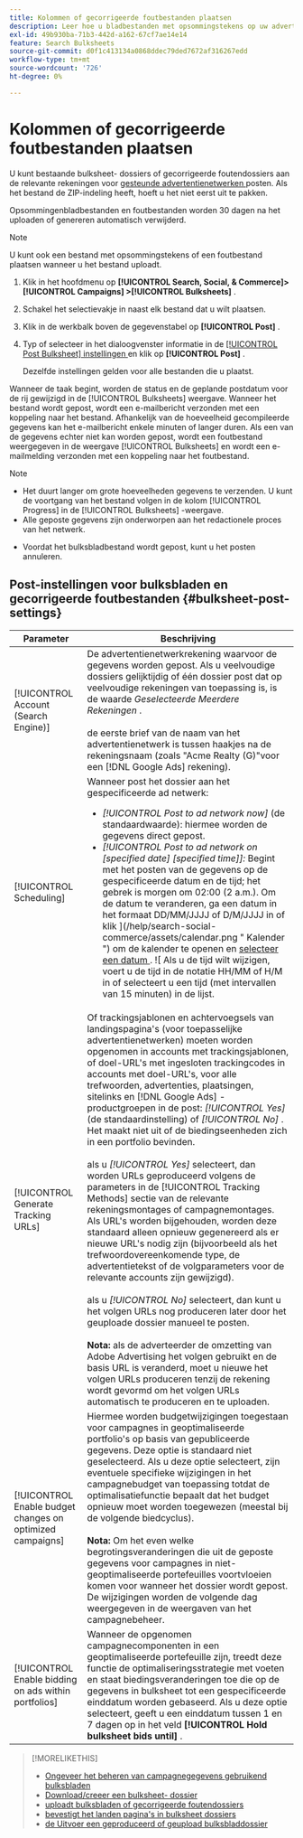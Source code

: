 ```yaml
---
title: Kolommen of gecorrigeerde foutbestanden plaatsen
description: Leer hoe u bladbestanden met opsommingstekens op uw advertentienetwerken kunt plaatsen.
exl-id: 49b930ba-71b3-442d-a162-67cf7ae14e14
feature: Search Bulksheets
source-git-commit: d0f1c413134a0868ddec79ded7672af316267edd
workflow-type: tm+mt
source-wordcount: '726'
ht-degree: 0%

---
```


# Kolommen of gecorrigeerde foutbestanden plaatsen

U kunt bestaande bulksheet- dossiers of gecorrigeerde foutendossiers aan de relevante rekeningen voor [ gesteunde advertentienetwerken ](bulksheet-about.md#bulksheet-functionality-by-network) posten. Als het bestand de ZIP-indeling heeft, hoeft u het niet eerst uit te pakken.

Opsommingenbladbestanden en foutbestanden worden 30 dagen na het uploaden of genereren automatisch verwijderd.

>[!NOTE]
>U kunt ook een bestand met opsommingstekens of een foutbestand plaatsen wanneer u het bestand uploadt.

1. Klik in het hoofdmenu op **[!UICONTROL Search, Social, & Commerce]> [!UICONTROL Campaigns] >[!UICONTROL Bulksheets]** .

1. Schakel het selectievakje in naast elk bestand dat u wilt plaatsen.

1. Klik in de werkbalk boven de gegevenstabel op **[!UICONTROL Post]** .

1. Typ of selecteer in het dialoogvenster informatie in de [[!UICONTROL Post Bulksheet] instellingen ](#bulksheet-post-settings) en klik op **[!UICONTROL Post]** .

   Dezelfde instellingen gelden voor alle bestanden die u plaatst.

Wanneer de taak begint, worden de status en de geplande postdatum voor de rij gewijzigd in de [!UICONTROL Bulksheets] weergave. Wanneer het bestand wordt gepost, wordt een e-mailbericht verzonden met een koppeling naar het bestand. Afhankelijk van de hoeveelheid gecompileerde gegevens kan het e-mailbericht enkele minuten of langer duren. Als een van de gegevens echter niet kan worden gepost, wordt een foutbestand weergegeven in de weergave [!UICONTROL Bulksheets] en wordt een e-mailmelding verzonden met een koppeling naar het foutbestand.

>[!NOTE]
>
>* Het duurt langer om grote hoeveelheden gegevens te verzenden. U kunt de voortgang van het bestand volgen in de kolom [!UICONTROL Progress] in de [!UICONTROL Bulksheets] -weergave.
>* Alle geposte gegevens zijn onderworpen aan het redactionele proces van het netwerk.
* Voordat het bulksbladbestand wordt gepost, kunt u het posten annuleren.

## Post-instellingen voor bulksbladen en gecorrigeerde foutbestanden {#bulksheet-post-settings}

| Parameter | Beschrijving |
|----|----|
| [!UICONTROL Account (Search Engine)] | De advertentienetwerkrekening waarvoor de gegevens worden gepost. Als u veelvoudige dossiers gelijktijdig of één dossier post dat op veelvoudige rekeningen van toepassing is, is de waarde <i> Geselecteerde Meerdere Rekeningen </i>.<br><br> de eerste brief van de naam van het advertentienetwerk is tussen haakjes na de rekeningsnaam (zoals &quot;Acme Realty (G)&quot;voor een [!DNL Google Ads] rekening). |
| [!UICONTROL Scheduling] | Wanneer post het dossier aan het gespecificeerde ad netwerk:<ul><li><i>[!UICONTROL Post to ad network now]</i> (de standaardwaarde): hiermee worden de gegevens direct gepost.</li><li><i>[!UICONTROL Post to ad network on \[specified date\] \[specified time\]]:</i> Begint met het posten van de gegevens op de gespecificeerde datum en de tijd; het gebrek is morgen om 02:00 (2 a.m.). Om de datum te veranderen, ga een datum in het formaat DD/MM/JJJJ of D/M/JJJJ in of klik ](/help/search-social-commerce/assets/calendar.png " Kalender ") om de kalender te openen en [ selecteer een datum ](/help/search-social-commerce/common-tasks/navigation-editing-selection/calendar.md). ![ Als u de tijd wilt wijzigen, voert u de tijd in de notatie HH/MM of H/M in of selecteert u een tijd (met intervallen van 15 minuten) in de lijst.</li></ul> |
| [!UICONTROL Generate Tracking URLs] | Of trackingsjablonen en achtervoegsels van landingspagina&#39;s (voor toepasselijke advertentienetwerken) moeten worden opgenomen in accounts met trackingsjablonen, of doel-URL&#39;s met ingesloten trackingcodes in accounts met doel-URL&#39;s, voor alle trefwoorden, advertenties, plaatsingen, sitelinks en [!DNL Google Ads] -productgroepen in de post: <i>[!UICONTROL Yes]</i> (de standaardinstelling) of <i>[!UICONTROL No]</i> . Het maakt niet uit of de biedingseenheden zich in een portfolio bevinden.<br><br> als u <i>[!UICONTROL Yes]</i> selecteert, dan worden URLs geproduceerd volgens de parameters in de [!UICONTROL Tracking Methods] sectie van de relevante rekeningsmontages of campagnemontages. Als URL&#39;s worden bijgehouden, worden deze standaard alleen opnieuw gegenereerd als er nieuwe URL&#39;s nodig zijn (bijvoorbeeld als het trefwoordovereenkomende type, de advertentietekst of de volgparameters voor de relevante accounts zijn gewijzigd).<br><br> als u <i>[!UICONTROL No]</i> selecteert, dan kunt u het volgen URLs nog produceren later door het geuploade dossier manueel te posten.<br><br><b> Nota:</b> als de adverteerder de omzetting van Adobe Advertising het volgen gebruikt en de basis URL is veranderd, moet u nieuwe het volgen URLs produceren tenzij de rekening wordt gevormd om het volgen URLs automatisch te produceren en te uploaden. |
| [!UICONTROL Enable budget changes on optimized campaigns] | Hiermee worden budgetwijzigingen toegestaan voor campagnes in geoptimaliseerde portfolio&#39;s op basis van gepubliceerde gegevens. Deze optie is standaard niet geselecteerd. Als u deze optie selecteert, zijn eventuele specifieke wijzigingen in het campagnebudget van toepassing totdat de optimalisatiefunctie bepaalt dat het budget opnieuw moet worden toegewezen (meestal bij de volgende biedcyclus).<br><br><b> Nota:</b> Om het even welke begrotingsveranderingen die uit de geposte gegevens voor campagnes in niet-geoptimaliseerde portefeuilles voortvloeien komen voor wanneer het dossier wordt gepost. De wijzigingen worden de volgende dag weergegeven in de weergaven van het campagnebeheer. |
| [!UICONTROL Enable bidding on ads within portfolios] | Wanneer de opgenomen campagnecomponenten in een geoptimaliseerde portefeuille zijn, treedt deze functie de optimaliseringsstrategie met voeten en staat biedingsveranderingen toe die op de gegevens in bulksheet tot een gespecificeerde einddatum worden gebaseerd. Als u deze optie selecteert, geeft u een einddatum tussen 1 en 7 dagen op in het veld **[!UICONTROL Hold bulksheet bids until]** . |

>[!MORELIKETHIS]
>
>* [ Ongeveer het beheren van campagnegegevens gebruikend bulksbladen ](bulksheet-about.md)
>* [ Download/creeer een bulksheet- dossier ](bulksheet-download.md)
>* [ uploadt bulksbladen of gecorrigeerde foutendossiers ](bulksheet-upload.md)
>* [ bevestigt het landen pagina&#39;s in bulksheet dossiers ](bulksheet-validate-landing-pages.md)
>* [ de Uitvoer een geproduceerd of geupload bulksbladdossier ](bulksheet-export.md)
